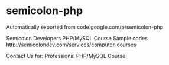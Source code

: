 # semicolon-php
Automatically exported from code.google.com/p/semicolon-php

Semicolon Developers PHP/MySQL Course Sample codes
http://semicolondev.com/services/computer-courses

Contact Us for:
Professional PHP/MySQL Course
